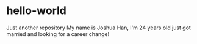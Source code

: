 # hello-world
Just another repository
My name is Joshua Han, I'm 24 years old just got married and looking for a career change!
